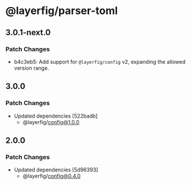 # @layerfig/parser-toml

## 3.0.1-next.0

### Patch Changes

- b4c3eb5: Add support for `@layerfig/config` v2, expanding the allowed version range.

## 3.0.0

### Patch Changes

- Updated dependencies [522badb]
  - @layerfig/config@1.0.0

## 2.0.0

### Patch Changes

- Updated dependencies [5d96393]
  - @layerfig/config@0.4.0
